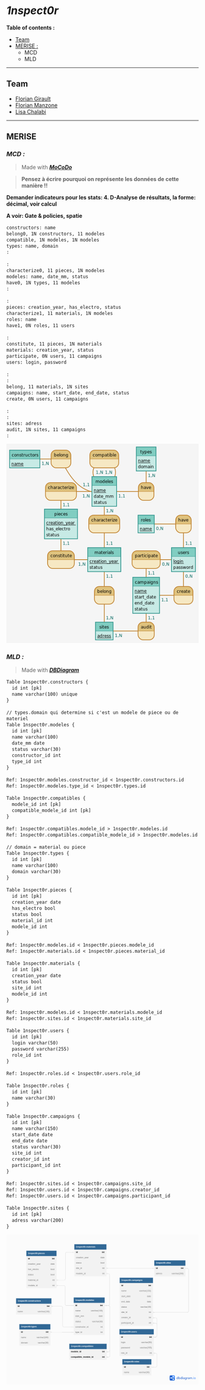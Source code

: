 # ***1nspect0r***

**Table of contents :**
- [Team](#team)
- [MERISE :](#merise)
    - MCD
    - MLD

---
## **Team**

- [Florian Girault](https://gitlab.com/FLO-G)
- [Florian Manzone](https://gitlab.com/manzoneflorianpro)
- [Lisa Chalabi](https://gitlab.com/lisamina)

---
## **MERISE**

### *MCD :*
> Made with ***[MoCoDo](https://www.mocodo.net/)***

> **Pensez à écrire pourquoi on représente les données de cette manière !!**  

**Demander indicateurs pour les stats: 4. D-Analyse de résultats, la forme: décimal, voir calcul** 

**A voir: Gate & policies, spatie**

```
constructors: name
belong0, 1N constructors, 11 modeles
compatible, 1N modeles, 1N modeles
types: name, domain
:

:
characterize0, 11 pieces, 1N modeles
modeles: name, date_mm, status
have0, 1N types, 11 modeles
:

:
pieces: creation_year, has_electro, status
characterize1, 11 materials, 1N modeles
roles: name
have1, 0N roles, 11 users

:
constitute, 11 pieces, 1N materials
materials: creation_year, status
participate, 0N users, 11 campaigns
users: login, password

:
:
belong, 11 materials, 1N sites
campaigns: name, start_date, end_date, status
create, 0N users, 11 campaigns

:
:
sites: adress
audit, 1N sites, 11 campaigns
:
```

![MCD 1nspect0r](MERISE/1nspect0rMCD.png)


### *MLD :*
> Made with ***[DBDiagram](https://dbdiagram.io/d/)***

```
Table 1nspect0r.constructors {
  id int [pk]
  name varchar(100) unique
}

// types.domain qui determine si c'est un modele de piece ou de materiel
Table 1nspect0r.modeles {
  id int [pk]
  name varchar(100)
  date_mm date
  status varchar(30)
  constructor_id int
  type_id int
}

Ref: 1nspect0r.modeles.constructor_id < 1nspect0r.constructors.id
Ref: 1nspect0r.modeles.type_id < 1nspect0r.types.id

Table 1nspect0r.compatibles {
  modele_id int [pk]
  compatible_modele_id int [pk]
}

Ref: 1nspect0r.compatibles.modele_id > 1nspect0r.modeles.id
Ref: 1nspect0r.compatibles.compatible_modele_id > 1nspect0r.modeles.id

// domain = material ou piece
Table 1nspect0r.types {
  id int [pk]
  name varchar(100)
  domain varchar(30)
}

Table 1nspect0r.pieces {
  id int [pk]
  creation_year date 
  has_electro bool
  status bool
  material_id int
  modele_id int
}

Ref: 1nspect0r.modeles.id < 1nspect0r.pieces.modele_id
Ref: 1nspect0r.materials.id < 1nspect0r.pieces.material_id

Table 1nspect0r.materials {
  id int [pk]
  creation_year date
  status bool
  site_id int
  modele_id int
}

Ref: 1nspect0r.modeles.id < 1nspect0r.materials.modele_id
Ref: 1nspect0r.sites.id < 1nspect0r.materials.site_id

Table 1nspect0r.users {
  id int [pk]
  login varchar(50)
  password varchar(255)
  role_id int
}

Ref: 1nspect0r.roles.id < 1nspect0r.users.role_id

Table 1nspect0r.roles {
  id int [pk]
  name varchar(30)
}

Table 1nspect0r.campaigns {
  id int [pk]
  name varchar(150)
  start_date date
  end_date date
  status varchar(30)
  site_id int
  creator_id int
  participant_id int
}

Ref: 1nspect0r.sites.id < 1nspect0r.campaigns.site_id
Ref: 1nspect0r.users.id < 1nspect0r.campaigns.creator_id
Ref: 1nspect0r.users.id < 1nspect0r.campaigns.participant_id

Table 1nspect0r.sites {
  id int [pk]
  adress varchar(200)
}
```

![MCD 1nspect0r](MERISE/1nspect0rMLD.png)